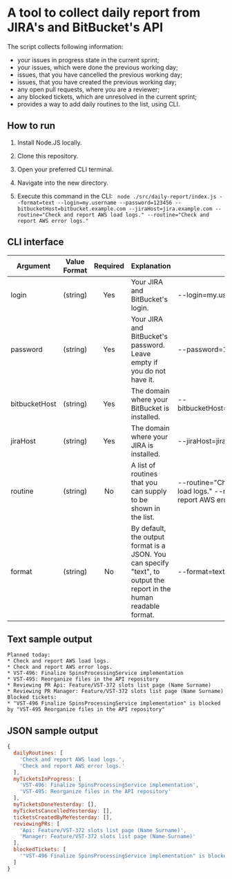 # A tool to collect daily report from JIRA's and BitBucket's API

The script collects following information:
* your issues in progress state in the current sprint;
* your issues, which were done the previous working day;
* issues, that you have cancelled the previous working day;
* issues, that you have created the previous working day;
* any open pull requests, where you are a reviewer;
* any blocked tickets, which are unresolved in the current sprint;
* provides a way to add daily routines to the list, using CLI.

## How to run
1. Install Node.JS locally.

2. Clone this repository.

3. Open your preferred CLI terminal.

4. Navigate into the new directory.

5. Execute this command in the CLI: `
node ./src/daily-report/index.js --format=text --login=my.username --password=123456 --bitbucketHost=bitbucket.example.com --jiraHost=jira.example.com --routine="Check and report AWS load logs." --routine="Check and report AWS error logs."`

## CLI interface
Argument | Value Format | Required | Explanation | Example
--- | --- | :---: | --- | ---
login | (string) | Yes | Your JIRA and BitBucket's login. | --login=my.username
password | (string) | Yes | Your JIRA and BitBucket's password. Leave empty if you do not have it. | --password=123456
bitbucketHost | (string) | Yes | The domain where your BitBucket is installed. | --bitbucketHost=bitbucket.example.com
jiraHost | (string) | Yes | The domain where your JIRA is installed. | --jiraHost=jira.example.com
routine | (string) | No | A list of routines that you can supply to be shown in the list. | --routine="Check and report AWS load logs." --routine="Check and report AWS error logs."
format | (string) | No | By default, the output format is a JSON. You can specify "text", to output the report in the human readable format. | --format=text

## Text sample output
```
Planned today:
* Check and report AWS load logs.
* Check and report AWS error logs.
* VST-496: Finalize SpinsProcessingService implementation
* VST-495: Reorganize files in the API repository
* Reviewing PR Api: Feature/VST-372 slots list page (Name Surname)
* Reviewing PR Manager: Feature/VST-372 slots list page (Name Surname)
Blocked tickets:
* "VST-496 Finalize SpinsProcessingService implementation" is blocked by "VST-495 Reorganize files in the API repository"
```

## JSON sample output
```javascript
{
  dailyRoutines: [
    'Check and report AWS load logs.',
    'Check and report AWS error logs.'
  ],
  myTicketsInProgress: [
    'VST-496: Finalize SpinsProcessingService implementation',
    'VST-495: Reorganize files in the API repository'
  ],
  myTicketsDoneYesterday: [],
  myTicketsCancelledYesterday: [],
  ticketsCreatedByMeYesterday: [],
  reviewingPRs: [
    'Api: Feature/VST-372 slots list page (Name Surname)',
    'Manager: Feature/VST-372 slots list page (Name Surname)'
  ],
  blockedTickets: [
    '"VST-496 Finalize SpinsProcessingService implementation" is blocked by "VST-495 Reorganize files in the API repository"'
  ]
}
```
